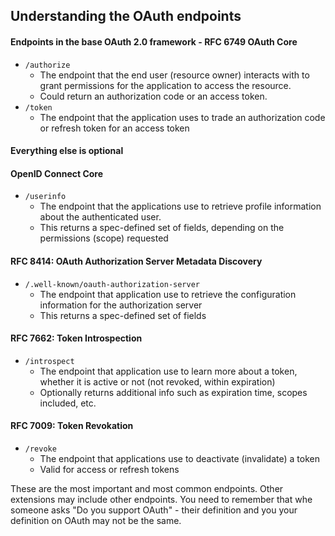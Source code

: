 ## Understanding the OAuth endpoints

#### Endpoints in the base OAuth 2.0 framework - RFC 6749 OAuth Core
- `/authorize`
  - The endpoint that the end user (resource owner) interacts with to grant permissions for the application to access the resource.
  - Could return an authorization code or an access token.
- `/token`
  - The endpoint that the application uses to trade an authorization code or refresh token for an access token
 
#### Everything else is optional

#### OpenID Connect Core
- `/userinfo`
  - The endpoint that the applications use to retrieve profile information about the authenticated user.
  - This returns a spec-defined set of fields, depending on the permissions (scope) requested

#### RFC 8414: OAuth Authorization Server Metadata Discovery
- `/.well-known/oauth-authorization-server`
  - The endpoint that application use to retrieve the configuration information for the authorization server
  - This returns a spec-defined set of fields
#### RFC 7662: Token Introspection
- `/introspect`
  - The endpoint that application use to learn more about a token, whether it is active or not (not revoked, within expiration)
  - Optionally returns additional info such as expiration time, scopes included, etc.
#### RFC 7009: Token Revokation
- `/revoke`
  - The endpoint that applications use to deactivate (invalidate) a token
  - Valid for access or refresh tokens
 
These are the most important and most common endpoints. Other extensions may include other endpoints.
You need to remember that whe someone asks "Do you support OAuth" - their definition and you your definition on OAuth may not be the same.
